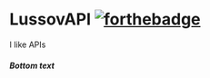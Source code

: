 # LussovAPI [![forthebadge](https://forthebadge.com/images/badges/built-with-grammas-recipe.svg)](https://forthebadge.com)

I like APIs


##### Bottom text
